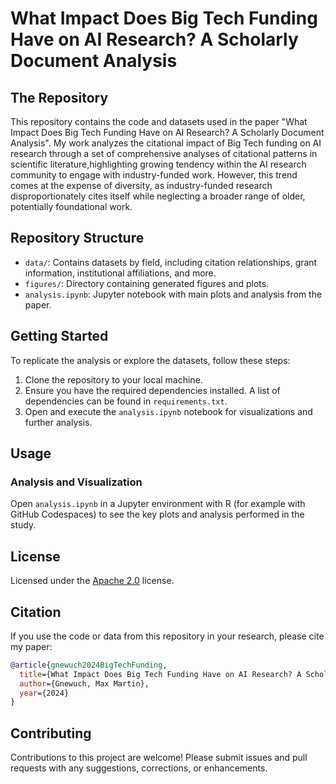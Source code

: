 # What Impact Does Big Tech Funding Have on AI Research? A Scholarly Document Analysis

## The Repository

This repository contains the code and datasets used in the paper "What Impact Does Big Tech Funding Have on AI Research? A Scholarly Document Analysis". My work analyzes the citational impact of Big Tech funding on
AI research through a set of comprehensive analyses of citational patterns in scientific literature,highlighting growing tendency within the AI research community to engage with industry-funded work. However, this trend comes at the expense of diversity, as industry-funded research disproportionately cites itself while neglecting a broader range of older, potentially foundational work.

## Repository Structure

- `data/`: Contains datasets by field, including citation relationships, grant information, institutional affiliations, and more.
- `figures/`: Directory containing generated figures and plots.
- `analysis.ipynb`: Jupyter notebook with main plots and analysis from the paper.

## Getting Started

To replicate the analysis or explore the datasets, follow these steps:

1. Clone the repository to your local machine.
2. Ensure you have the required dependencies installed. A list of dependencies can be found in `requirements.txt`.
3. Open and execute the `analysis.ipynb` notebook for visualizations and further analysis.

## Usage

### Analysis and Visualization

Open `analysis.ipynb` in a Jupyter environment with R (for example with GitHub Codespaces) to see the key plots and analysis performed in the study.

## License

Licensed under the [Apache 2.0](LICENSE.txt) license.

## Citation

If you use the code or data from this repository in your research, please cite my paper:

```bibtex
@article{gnewuch2024BigTechFunding,
  title={What Impact Does Big Tech Funding Have on AI Research? A Scholarly Document Analysis},
  author={Gnewuch, Max Martin},
  year={2024}
}
```

## Contributing

Contributions to this project are welcome! Please submit issues and pull requests with any suggestions, corrections, or enhancements.